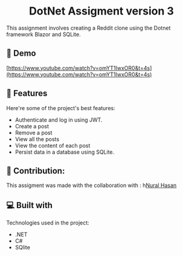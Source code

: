 <h1 align="center" id="title">DotNet Assigment version 3</h1>

<p id="description">This assignment involves creating a Reddit clone using the Dotnet framework Blazor and SQLite.</p>

<h2>🚀 Demo</h2>

[https://www.youtube.com/watch?v=omYT1IwxOR0&t=4s](https://www.youtube.com/watch?v=omYT1IwxOR0&t=4s)

  
  
<h2>🧐 Features</h2>

Here're some of the project's best features:

*   Authenticate and log in using JWT.
*   Create a post
*   Remove a post
*   View all the posts
*   View the content of each post
*   Persist data in a database using SQLite.

<h2>🍰 Contribution:</h2>

This assigment was made with the collaboration with : h<a href="https://github.com/nural7h" target="_blank">Nural Hasan</a>

  
  
<h2>💻 Built with</h2>

Technologies used in the project:

*   .NET
*   C#
*   SQlite

